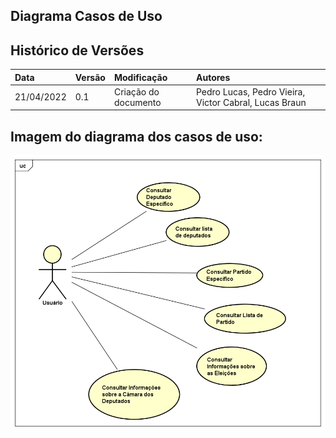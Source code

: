 ## Diagrama Casos de Uso

## Histórico de Versões

| Data       | Versão | Modificação          | Autores                                               |
| :--------- | :----- | :------------------- | :---------------------------------------------------- |
| 21/04/2022 | 0.1    | Criação do documento | Pedro Lucas, Pedro Vieira, Victor Cabral, Lucas Braun |

## Imagem do diagrama dos casos de uso:

<p align="center">
  <img src="https://github.com/FGAUnB-REQ-GM/2021.2-DepBot/blob/main/docs/assets/depbot_casodeuso_img.png?raw=true">
</p>
